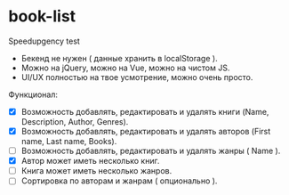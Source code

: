# book-list
Speedupgency test

- Бекенд не нужен ( данные хранить в localStorage ).
- Можно на jQuery, можно на Vue, можно на чистом JS. 
- UI/UX полностью на твое усмотрение, можно очень просто.

Функционал:
- [x] Возможность добавлять, редактировать и удалять книги (Name, Description, Author, Genres).
- [x] Возможность добавлять, редактировать и удалять авторов (First name, Last name, Books).
- [ ] Возможность добавлять, редактировать и удалять жанры ( Name ).
- [x] Автор может иметь несколько книг.
- [ ] Книга может иметь несколько жанров.
- [ ] Сортировка по авторам и жанрам ( опционально ).
